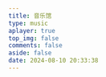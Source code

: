 ```yaml
---
title: 音乐馆
type: music
aplayer: true
top_img: false
comments: false
aside: false
date: 2024-08-10 20:33:38
---
```


